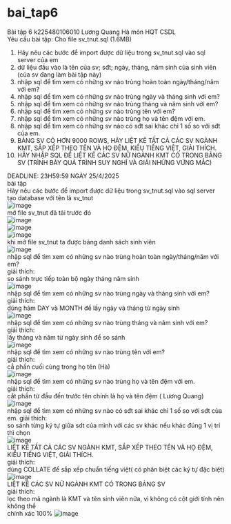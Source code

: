 # bai_tap6
Bài tập 6 k225480106010  Lương Quang Hà môn HQT CSDL  
Yêu cầu bài tập: 
Cho file sv_tnut.sql (1.6MB)
1. Hãy nêu các bước để import được dữ liệu trong sv_tnut.sql vào sql server của em
2. dữ liệu đầu vào là tên của sv; sđt; ngày, tháng, năm sinh của sinh viên (của sv đang làm bài tập này)
3. nhập sql để tìm xem có những sv nào trùng hoàn toàn ngày/tháng/năm với em?
4. nhập sql để tìm xem có những sv nào trùng ngày và tháng sinh với em?
5. nhập sql để tìm xem có những sv nào trùng tháng và năm sinh với em?
6. nhập sql để tìm xem có những sv nào trùng tên với em?
7. nhập sql để tìm xem có những sv nào trùng họ và tên đệm với em.
8. nhập sql để tìm xem có những sv nào có sđt sai khác chỉ 1 số so với sđt của em.
9. BẢNG SV CÓ HƠN 9000 ROWS, HÃY LIỆT KÊ TẤT CẢ CÁC SV NGÀNH KMT, SẮP XẾP THEO TÊN VÀ HỌ ĐỆM, KIỂU TIẾNG  VIỆT, GIẢI THÍCH.
10. HÃY NHẬP SQL ĐỂ LIỆT KÊ CÁC SV NỮ NGÀNH KMT CÓ TRONG BẢNG SV (TRÌNH BÀY QUÁ TRÌNH SUY NGHĨ VÀ GIẢI NHỮNG VỨNG MẮC)

DEADLINE: 23H59:59 NGÀY 25/4/2025  
bài tập  
Hãy nêu các bước để import được dữ liệu trong sv_tnut.sql vào sql server  
tạo database với tên là sv_tnut  
![image](https://github.com/user-attachments/assets/218b27f5-50a6-41ba-b0d4-5f88ade29116)  
mở file sv_tnut đã tải trước đó  
![image](https://github.com/user-attachments/assets/019a131a-62aa-4d59-b40e-22a77b833252)  
![image](https://github.com/user-attachments/assets/01ec59f0-b258-43fd-99e8-a0fcd37a23f0)  
![image](https://github.com/user-attachments/assets/0e09ebea-eebd-4345-9053-50f2de05b485)  
khi mở file sv_tnut ta được bảng danh sách sinh viên  
![image](https://github.com/user-attachments/assets/ecac4b29-1ad4-4147-8ad1-b39596270b14)  
nhập sql để tìm xem có những sv nào trùng hoàn toàn ngày/tháng/năm với em?  
giải thích:  
so sánh trực tiếp toàn bộ ngày tháng năm sinh  
![image](https://github.com/user-attachments/assets/d812e70a-7eb7-46f4-9a1e-7f39ff14b7ea)  
nhập sql để tìm xem có những sv nào trùng ngày và tháng sinh với em?  
giải thích:  
dùng hàm DAY và MONTH để lấy ngày và tháng từ ngày sinh  
![image](https://github.com/user-attachments/assets/9058a903-ddeb-4815-9b09-ca6b8d66fd62)  
nhập sql để tìm xem có những sv nào trùng tháng và năm sinh với em?  
giải thích:  
lấy tháng và năm từ ngày sinh để so sánh  
![image](https://github.com/user-attachments/assets/e2ac1556-111d-497d-81ac-10c032103995)  
nhập sql để tìm xem có những sv nào trùng tên với em?  
giải thích:  
cẳ phần cuối cùng trong họ tên (Hà)  
![image](https://github.com/user-attachments/assets/8e1f05a2-b9f5-4f47-b764-cb1cded787ee)  
nhập sql để tìm xem có những sv nào trùng họ và tên đệm với em.  
giải thích:  
cắt phần từ đầu đến trước tên chính là họ và tên đệm ( Lương Quang)  
![image](https://github.com/user-attachments/assets/6d492e78-e1bf-46c3-9e7e-05e8963eee91)  
nhập sql để tìm xem có những sv nào có sđt sai khác chỉ 1 số so với sđt của em. 
giải thích:  
so sánh từng ký tự giữa sdt của mình với các sv khác nếu khác đúng 1 vị trí thì chọn  
![image](https://github.com/user-attachments/assets/1e8dcbaa-5051-463d-b2ba-69a15cdc3a8f)  
LIỆT KÊ TẤT CẢ CÁC SV NGÀNH KMT, SẮP XẾP THEO TÊN VÀ HỌ ĐỆM, KIỂU TIẾNG  VIỆT, GIẢI THÍCH.  
giải thích:  
dùng COLLATE để sắp xếp chuẩn tiếng việt( có phân biệt các ký tự đặc biệt)  
![image](https://github.com/user-attachments/assets/fc0e399e-4a6b-4723-9c20-826060922ee0)  
LIỆT KÊ CÁC SV NỮ NGÀNH KMT CÓ TRONG BẢNG SV  
giải thích:  
lọc theo mã ngành là KMT và tên sinh viên nữa, vì không có cột giới tính nên không thể  
chính xác 100% 
![image](https://github.com/user-attachments/assets/0cf703fa-a46d-40af-acb4-9067d7b9b1df)



















